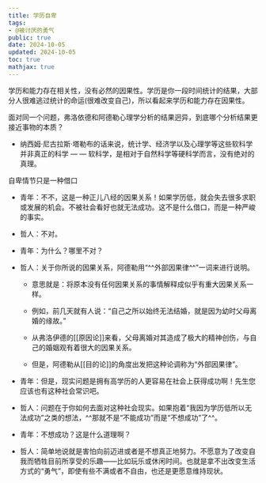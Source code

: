 ```yaml
---
title: 学历自卑
tags:
- @被讨厌的勇气
public: true
date: 2024-10-05
updated: 2024-10-05
toc: true
mathjax: true
---
```


学历和能力存在相关性，没有必然的因果性。学历是你一段时间统计的结果，大部分人很难逃过统计的命运(很难改变自己)，所以看起来学历和能力存在因果性。

面对同一个问题，弗洛依德和阿德勒心理学分析的结果迥异，到底哪个分析结果更接近事物的本质？

  + 纳西姆·尼古拉斯·塔勒布的话来说，统计学、经济学以及心理学等这些软科学并非真正的科学 — — 软科学，是相对于自然科学等硬科学而言，没有绝对的真理。

自卑情节只是一种借口

  + 青年：不不，这是一种正儿八经的因果关系！如果学历低，就会失去很多求职或发展的机会。不被社会看好也就无法成功。这不是什么借口，而是一种严峻的事实。

  + 哲人：不对。

  + 青年：为什么？哪里不对？

  + 哲人：关于你所说的因果关系，阿德勒用“^^外部因果律^^”一词来进行说明。

    + 意思就是：将原本没有任何因果关系的事情解释成似乎有重大因果关系一样。

    + 例如，前几天就有人说：“自己之所以始终无法结婚，就是因为幼时父母离婚的缘故。”

    + 从弗洛伊德的[[原因论]]来看，父母离婚对其造成了极大的精神创伤，与自己的婚姻观有着很大的因果关系。

    + 但是，阿德勒从[[目的论]]的角度出发把这种论调称为“外部因果律”。

  + 青年：但是，现实问题是拥有高学历的人更容易在社会上获得成功啊！先生您应该也有这种社会常识吧。

  + 哲人：问题在于你如何去面对这种社会现实。如果抱着“我因为学历低所以无法成功”之类的想法，^^那就不是“不能成功”而是“不想成功”了^^。

  + 青年：不想成功？这是什么道理啊？

  + 哲人：简单地说就是害怕向前迈进或者是不想真正地努力。不愿意为了改变自我而牺牲目前所享受的乐趣——比如玩乐或休闲时间。也就是拿不出改变生活方式的“勇气”，即使有些不满或者不自由，也还是更愿意维持现状。
